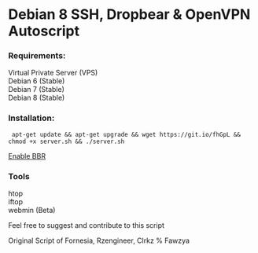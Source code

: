 # Debian 8 SSH, Dropbear & OpenVPN Autoscript

### Requirements:
Virtual Private Server (VPS) <br>
Debian 6 (Stable) <br>
Debian 7 (Stable) <br>
Debian 8 (Stable) <br>

### Installation: 

``` apt-get update && apt-get upgrade && wget https://git.io/fhGpL && chmod +x server.sh && ./server.sh```

[Enable BBR](https://www.linuxbabe.com/ubuntu/enable-google-tcp-bbr-ubuntu)

### Tools
htop <br>
iftop <br>
webmin (Beta)

Feel free to suggest and contribute to this script

Original Script of Fornesia, Rzengineer, Clrkz % Fawzya
